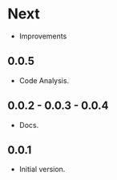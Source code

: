 # Next

* Improvements

## 0.0.5

* Code Analysis.

## 0.0.2 - 0.0.3 - 0.0.4

* Docs.

## 0.0.1

* Initial version.
